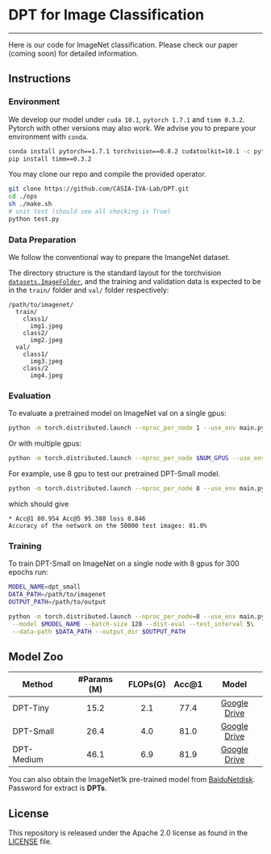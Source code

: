# DPT for Image Classification
-----
Here is our code for ImageNet classification. Please check our paper (coming soon) for detailed information.

## Instructions

### Environment

We develop our model under `cuda 10.1`, `pytorch 1.7.1` and `timm 0.3.2`. Pytorch with other versions may also work. We advise you to prepare your environment with `conda`.
```bash
conda install pytorch==1.7.1 torchvision==0.8.2 cudatoolkit=10.1 -c pytorch
pip install timm==0.3.2
```

You may clone our repo and compile the provided operator.
```bash
git clone https://github.com/CASIA-IVA-Lab/DPT.git
cd ./ops
sh ./make.sh
# unit test (should see all checking is True)
python test.py
```

### Data Preparation

We follow the conventional way to prepare the ImangeNet dataset.

The directory structure is the standard layout for the torchvision [`datasets.ImageFolder`](https://pytorch.org/docs/stable/torchvision/datasets.html#imagefolder), and the training and validation data is expected to be in the `train/` folder and `val/` folder respectively:

```
/path/to/imagenet/
  train/
    class1/
      img1.jpeg
    class2/
      img2.jpeg
  val/
    class1/
      img3.jpeg
    class/2
      img4.jpeg
```

### Evaluation

To evaluate a pretrained model on ImageNet val on a single gpus:

```bash
python -m torch.distributed.launch --nproc_per_node 1 --use_env main.py --eval --model $MODEL_NAME --data-path $DATA_PATH --resume $CKPT_PATH
```

Or with multiple gpus:

```bash
python -m torch.distributed.launch --nproc_per_node $NUM_GPUS --use_env main.py --eval --dist-eval --model $MODEL_NAME --data-path $DATA_PATH --resume $CKPT_PATH
```

For example, use 8 gpu to test our pretrained DPT-Small model.
```bash
python -m torch.distributed.launch --nproc_per_node 8 --use_env main.py --eval --dist-eval --model dpt_tiny --data-path $DATA_PATH --resume dpt_tiny.pth
```
which should give
```
* Acc@1 80.954 Acc@5 95.388 loss 0.846
Accuracy of the network on the 50000 test images: 81.0%
```


### Training

To train DPT-Small on ImageNet on a single node with 8 gpus for 300 epochs run:

```bash
MODEL_NAME=dpt_small
DATA_PATH=/path/to/imagenet
OUTPUT_PATH=/path/to/output

python -m torch.distributed.launch --nproc_per_node=8 --use_env main.py\
 --model $MODEL_NAME --batch-size 128 --dist-eval --test_interval 5\
 --data-path $DATA_PATH --output_dir $OUTPUT_PATH
```

## Model Zoo

| Method     | #Params (M) | FLOPs(G) | Acc@1 | Model |
|------------|:-----------:|:--------:|:-----:|:-----:|
| DPT-Tiny   |    15.2     |   2.1    | 77.4  | [Google Drive](https://drive.google.com/file/d/1WkuanDQodRun1sJtZmnoUd6pJOpNMetm/view?usp=sharing) |
| DPT-Small  |    26.4     |   4.0    | 81.0  | [Google Drive](https://drive.google.com/file/d/1uM4iRLnZ9Omdt_OSPr-aK0uy8rQ5iLjA/view?usp=sharing) |
| DPT-Medium |    46.1     |   6.9    | 81.9  | [Google Drive](https://drive.google.com/file/d/1IoAJoN4VFEiDS17hSwXpTDHiJPivZdsu/view?usp=sharing) |

You can also obtain the ImageNet1k pre-trained model from [BaiduNetdisk](https://pan.baidu.com/s/1nzfWr90_XP7Ruoj2hBJzLQ). Password for extract is **DPTs**.

## License
This repository is released under the Apache 2.0 license as found in the [LICENSE](LICENSE) file.
